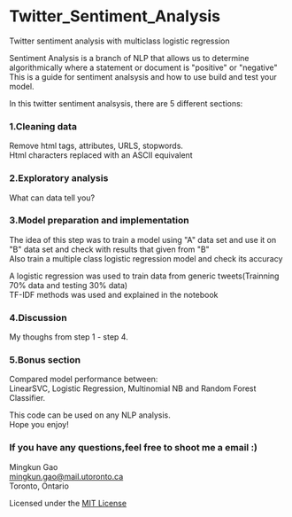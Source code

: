 # Twitter_Sentiment_Analysis
Twitter sentiment analysis with multiclass logistic regression

Sentiment Analysis is a branch of NLP that allows us to determine algorithmically where a statement or document is "positive" or "negative"<br />
This is a guide for sentiment analsysis and how to use build and test your model.

In this twitter sentiment analsysis, there are 5 different sections: 

### 1.Cleaning data
Remove html tags, attributes, URLS, stopwords.<br />
Html characters replaced with an ASCII equivalent

### 2.Exploratory analysis<br />
What can data tell you?

### 3.Model preparation and implementation<br />
The idea of this step was to train a model using "A" data set and use it on "B" data set and check with results that given from "B"<br />
Also train a multiple class logistic regression model and check its accuracy

A logistic regression was used to train data from generic tweets(Trainning 70% data and testing 30% data) <br />
TF-IDF methods was used and explained in the notebook

### 4.Discussion <br />
My thoughs from step 1 - step 4.

### 5.Bonus section<br />
Compared model performance between:<br />
LinearSVC, Logistic Regression, Multinomial NB and Random Forest Classifier.

This code can be used on any NLP analysis. <br />
Hope you enjoy!

### If you have any questions,feel free to shoot me a email :) 

Mingkun Gao<br />
mingkun.gao@mail.utoronto.ca<br />
Toronto, Ontario

Licensed under the [MIT License](LICENSE)
